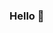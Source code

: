 ### Hello 👋

<!--
**arthurom254/arthurom254** is a ✨ _special_ ✨ repository because its `README.md` (this file) appears on your GitHub profile.

- 🔭 I’m currently working on web applications...
- 🌱 I’m currently learning computer science...
- 🤔 I’m looking for help with machine learning...
- 📫 How to reach me: okumuarthur69@gmail.com...
--
